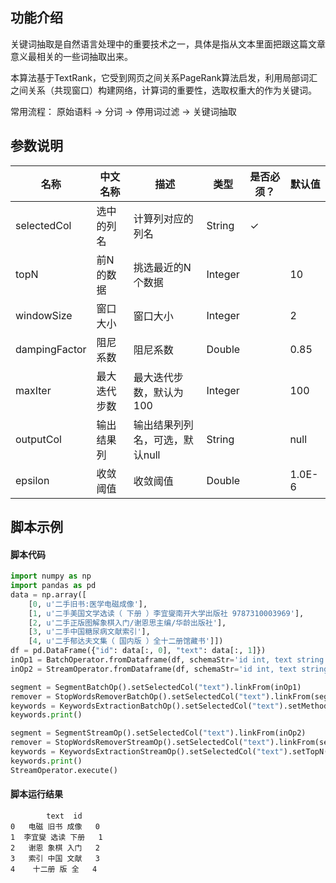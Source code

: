 ## 功能介绍

关键词抽取是自然语言处理中的重要技术之一，具体是指从文本里面把跟这篇文章意义最相关的一些词抽取出来。

本算法基于TextRank，它受到网页之间关系PageRank算法启发，利用局部词汇之间关系（共现窗口）构建网络，计算词的重要性，选取权重大的作为关键词。

常用流程： 原始语料 → 分词 → 停用词过滤 → 关键词抽取


## 参数说明

| 名称 | 中文名称 | 描述 | 类型 | 是否必须？ | 默认值 |
| --- | --- | --- | --- | --- | --- |
| selectedCol | 选中的列名 | 计算列对应的列名 | String | ✓ |  |
| topN | 前N的数据 | 挑选最近的N个数据 | Integer |  | 10 |
| windowSize | 窗口大小 | 窗口大小 | Integer |  | 2 |
| dampingFactor | 阻尼系数 | 阻尼系数 | Double |  | 0.85 |
| maxIter | 最大迭代步数 | 最大迭代步数，默认为 100 | Integer |  | 100 |
| outputCol | 输出结果列 | 输出结果列列名，可选，默认null | String |  | null |
| epsilon | 收敛阈值 | 收敛阈值 | Double |  | 1.0E-6 |




## 脚本示例
#### 脚本代码
```python
import numpy as np
import pandas as pd
data = np.array([
    [0, u'二手旧书:医学电磁成像'],
    [1, u'二手美国文学选读（ 下册 ）李宜燮南开大学出版社 9787310003969'],
    [2, u'二手正版图解象棋入门/谢恩思主编/华龄出版社'],
    [3, u'二手中国糖尿病文献索引'],
    [4, u'二手郁达夫文集（ 国内版 ）全十二册馆藏书']])
df = pd.DataFrame({"id": data[:, 0], "text": data[:, 1]})
inOp1 = BatchOperator.fromDataframe(df, schemaStr='id int, text string')
inOp2 = StreamOperator.fromDataframe(df, schemaStr='id int, text string')

segment = SegmentBatchOp().setSelectedCol("text").linkFrom(inOp1)
remover = StopWordsRemoverBatchOp().setSelectedCol("text").linkFrom(segment)
keywords = KeywordsExtractionBatchOp().setSelectedCol("text").setMethod("TF_IDF").setTopN(3).linkFrom(remover)
keywords.print()

segment = SegmentStreamOp().setSelectedCol("text").linkFrom(inOp2)
remover = StopWordsRemoverStreamOp().setSelectedCol("text").linkFrom(segment)
keywords = KeywordsExtractionStreamOp().setSelectedCol("text").setTopN(3).linkFrom(remover)
keywords.print()
StreamOperator.execute()
```

#### 脚本运行结果
```
        text  id
0   电磁 旧书 成像   0
1  李宜燮 选读 下册   1
2   谢恩 象棋 入门   2
3   索引 中国 文献   3
4    十二册 版 全   4
```








